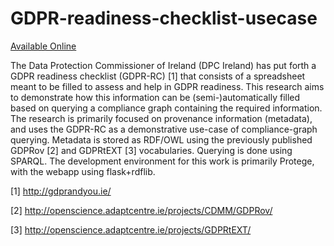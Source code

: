 # GDPR-readiness-checklist-usecase

[Available Online](http://openscience.adaptcentre.ie/GDPR-checklist-demo/demo/)

The Data Protection Commissioner of Ireland (DPC Ireland) has put forth 
a GDPR readiness checklist (GDPR-RC) [1] that consists of a spreadsheet meant
to be filled to assess and help in GDPR readiness. This research aims to
demonstrate how this information can be (semi-)automatically filled based on
querying a compliance graph containing the required information. The research
is primarily focused on provenance information (metadata), and uses the GDPR-RC
as a demonstrative use-case of compliance-graph querying. Metadata is stored as
RDF/OWL using the previously published GDPRov [2] and GDPRtEXT [3] vocabularies.
Querying is done using SPARQL. The development environment for this work is
primarily Protege, with the webapp using flask+rdflib.

[1] http://gdprandyou.ie/

[2] http://openscience.adaptcentre.ie/projects/CDMM/GDPRov/

[3] http://openscience.adaptcentre.ie/projects/GDPRtEXT/

